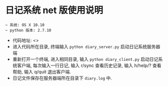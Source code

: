 # 日记系统 net 版使用说明

	~ 系统: OS X 10.10
	~ python 版本: 2.7.10

* 代码地址: <>
* 进入代码所在目录, 终端输入 `python diary_server.py` 启动日记系统服务器端
* 重新打开一个终端, 进入相同目录, 输入 `python diary_client.py` 启动日记系统客户端, 每次输入一行日记, 输入 r/sync 查看历史记录, 输入 h/help/? 查看帮助, 输入 q/quit 退出客户端.
* 日记文件保存在服务器端所在目录下 `diary.log` 中.

